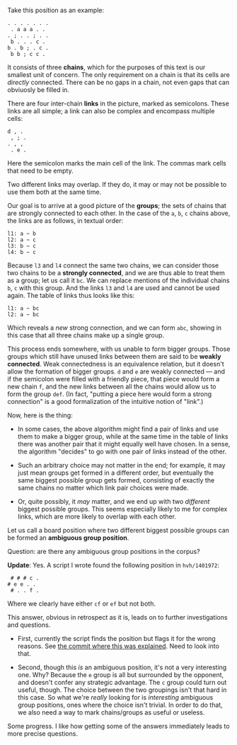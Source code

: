 Take this position as an example:

    . . . . . . .
     . a a a . .
    . ; . . ; . .
     b . . . c .
    b . b ; . c .
     b b ; c c .

It consists of three **chains**, which for the purposes of this text is our
smallest unit of concern. The only requirement on a chain is that its cells
are *directly* connected. There can be no gaps in a chain, not even gaps that
can obviuosly be filled in.

There are four inter-chain **links** in the picture, marked as semicolons.
These links are all simple; a link can also be complex and encompass multiple
cells:

    d , .
     , ; .
    . , ,
     . e .

Here the semicolon marks the main cell of the link. The commas mark cells that
need to be empty.

Two different links may overlap. If they do, it may or may not be possible to
use them both at the same time.

Our goal is to arrive at a good picture of the **groups**; the sets of chains
that are strongly connected to each other. In the case of the `a`, `b`, `c`
chains above, the links are as follows, in textual order:

    l1: a ~ b
    l2: a ~ c
    l3: b ~ c
    l4: b ~ c

Because `l3` and `l4` connect the same two chains, we can consider those two
chains to be a **strongly connected**, and we are thus able to treat them as a
group; let us call it `bc`. We can replace mentions of the individual chains
`b`, `c` with this group. And the links `l3` and `l4` are used and cannot be
used again. The table of links thus looks like this:

    l1: a ~ bc
    l2: a ~ bc

Which reveals a *new* strong connection, and we can form `abc`, showing in this
case that all three chains make up a single group.

This process ends somewhere, with us unable to form bigger groups. Those groups
which still have unused links between them are said to be **weakly connected**.
Weak connectedness is an equivalence relation, but it doesn't allow the
formation of bigger groups. `d` and `e` are weakly connected &mdash; and if
the semicolon were filled with a friendly piece, that piece would form a new
chain `f`, and the new links between all the chains would allow us to form the
group `def`. (In fact, "putting a piece here would form a strong connection"
is a good formalization of the intuitive notion of "link".)

Now, here is the thing:

* In some cases, the above algorithm might find a pair of links and use them to
  make a bigger group, while at the same time in the table of links there was
  another pair that it might equally well have chosen. In a sense, the
  algorithm "decides" to go with one pair of links instead of the other.

* Such an arbitrary choice may not matter in the end; for example, it may just
  mean groups get formed in a different order, but eventually the same biggest
  possible group gets formed, consisting of exactly the same chains no matter
  which link pair choices were made.

* Or, quite possibly, it *may* matter, and we end up with two *different*
  biggest possible groups. This seems especially likely to me for complex
  links, which are more likely to overlap with each other.

Let us call a board position where two different biggest possible groups can be
formed an **ambiguous group position**.

Question: are there any ambiguous group positions in the corpus?

**Update**: Yes. A script I wrote found the following position in
`hvh/1401972`:

     # # # c .
    # e e . .
     # . . f .

Where we clearly have either `cf` or `ef` but not both.

This answer, obvious in retrospect as it is, leads on to further
investigations and questions.

* First, currently the script finds the position but flags it for the wrong
  reasons. See [the commit where this was
  explained](https://github.com/masak/hex-corpus/commit/e9301871e755f63554e195d7060bb49a6cb6949f).
  Need to look into that.

* Second, though this *is* an ambiguous position, it's not a very interesting
  one. Why? Because the `e` group is all but surrounded by the opponent, and
  doesn't confer any strategic advantage. The `c` group could turn out useful,
  though. The choice between the two groupings isn't that hard in this case. So
  what we're *really* looking for is *interesting* ambiguous group positions,
  ones where the choice isn't trivial. In order to do that, we also need a way
  to mark chains/groups as useful or useless.

Some progress. I like how getting some of the answers immediately leads to more
precise questions.
